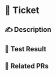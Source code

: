 # 📃 Ticket

<!--- Paste related ticket -->

## ✍ Description

<!--- Describe your changes in detail -->

## 📸 Test Result

<!--- Paste `make test result` -->

## 🔗 Related PRs

<!--- Paste related PRs -->
